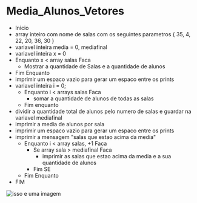 # Media_Alunos_Vetores

- Inicio
 - array inteiro com nome de salas com os seguintes parametros { 35, 4, 22, 20, 36, 30 }
 - variavel inteira media = 0, mediafinal
 - variavel inteira x = 0
  - Enquanto x < array salas Faca
      - Mostrar a quantidade de Salas e a quantidade de alunos 
  - Fim Enquanto
  - imprimir um espaco vazio para gerar um espaco entre os prints
  - variavel inteira i = 0;
    - Enquanto i < arrays salas Faca
      - somar a quantidade de alunos de todas as salas
    - Fim enquanto
  - dividir a quantidade total de alunos pelo numero de salas e guardar na variavel mediafinal
  - imprimir a media de alunos por sala
  - imprimir um espaco vazio para gerar um espaco entre os prints
  - imprimir a mensagem "salas que estao acima da media"
     - Enquanto i < array salas, +1 Faca
       - Se array sala > mediafinal Faca
         - imprimir as salas que estao acima da media e a sua quantidade de alunos 
       - Fim SE
     - Fim Enquanto
 - FIM

![isso e uma imagem](https://github.com/Lopes-Vitor/Media_Alunos_Vetores/blob/main/Diagrama%20Media.png)
